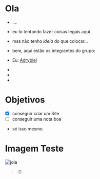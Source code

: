 # Ola
- ....
- eu to tentando fazer coisas legais aqui
- mas não tenho _ideia_ do que colocar...
- bem, aqui estão os integrantes do grupo:

- Eu: [Adrybiel](https://github.com/Adrybiel)
-
-
-
# Objetivos
- [X] conseguir criar um Site
- [ ] conseguir uma nota boa 
- só isso mesmo.

# Imagem Teste
![joia](https://thumbs.dreamstime.com/z/thumb-up-emoticon-design-showing-47854113.jpg?w=768)


> :D
